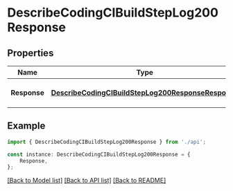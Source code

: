 # DescribeCodingCIBuildStepLog200Response


## Properties

Name | Type | Description | Notes
------------ | ------------- | ------------- | -------------
**Response** | [**DescribeCodingCIBuildStepLog200ResponseResponse**](DescribeCodingCIBuildStepLog200ResponseResponse.md) |  | [optional] [default to undefined]

## Example

```typescript
import { DescribeCodingCIBuildStepLog200Response } from './api';

const instance: DescribeCodingCIBuildStepLog200Response = {
    Response,
};
```

[[Back to Model list]](../README.md#documentation-for-models) [[Back to API list]](../README.md#documentation-for-api-endpoints) [[Back to README]](../README.md)
